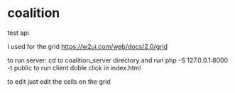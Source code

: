 # coalition
test api

I used for the grid https://w2ui.com/web/docs/2.0/grid <br>

to run server: cd to coalition_server directory and run php -S 127.0.0.1:8000 -t public to run client doble click in index.html <br>

to edit just edit the cells on the grid
